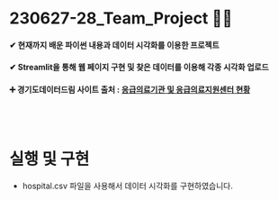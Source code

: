 # 230627-28_Team_Project 🐍💪

#### ✔ 현재까지 배운 파이썬 내용과 데이터 시각화를 이용한 프로젝트

#### ✔ Streamlit을 통해 웹 페이지 구현 및 찾은 데이터를 이용해 각종 시각화 업로드

#### ➕ 경기도데이터드림 사이트 출처 : [응급의료기관 및 응급의료지원센터 현황](https://data.gg.go.kr/portal/data/service/selectServicePage.do?page=1&rows=10&sortColumn=&sortDirection=&infId=MB714IBPDSE5OPNIMW0V27143432&infSeq=1&order=&loc=&HOSPTL_NM_CENTER_NM=&REFINE_ROADNM_ADDR=&REFINE_LOTNO_ADDR=)
<br><br>
# 실행 및 구현
- hospital.csv 파일을 사용해서 데이터 시각화를 구현하였습니다.
